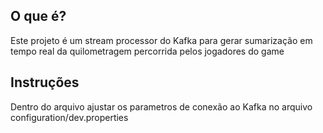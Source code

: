 ## O que é?

Este projeto é um stream processor do Kafka para gerar sumarização em tempo real da quilometragem percorrida pelos jogadores do game

## Instruções

Dentro do arquivo ajustar os parametros de conexão ao Kafka no arquivo configuration/dev.properties
